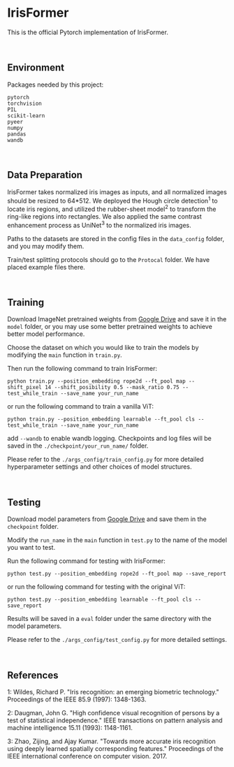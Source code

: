# IrisFormer

This is the official Pytorch implementation of IrisFormer.

<br>

## Environment
Packages needed by this project:
```
pytorch
torchvision
PIL
scikit-learn
pyeer
numpy
pandas
wandb
```

<br>

## Data Preparation
IrisFormer takes normalized iris images as inputs, and all normalized images should be resized to 64*512. We deployed the Hough circle detection<sup>1</sup> to locate iris regions, and utilized the rubber-sheet model<sup>2</sup> to transform the ring-like regions into rectangles. We also applied the same contrast enhancement process as UniNet<sup>3</sup> to the normalized iris images.

Paths to the datasets are stored in the config files in the ```data_config``` folder, and you may modify them.

Train/test splitting protocols should go to the ```Protocal``` folder. We have placed example files there.

<br>

## Training
Download ImageNet pretrained weights from [Google Drive](https://drive.google.com/file/d/1GyFUt4f3RXi4UgscgjkCfycgcJBUSjL2/view?usp=sharing) and save it in the ```model``` folder, or you may use some better pretrained weights to achieve better model performance.

Choose the dataset on which you would like to train the models by modifying the ```main``` function in ```train.py```.

Then run the following command to train IrisFormer:
```
python train.py --position_embedding rope2d --ft_pool map --shift_pixel 14 --shift_posibility 0.5 --mask_ratio 0.75 --test_while_train --save_name your_run_name
```

or run the following command to train a vanilla ViT:
```
python train.py --position_embedding learnable --ft_pool cls --test_while_train --save_name your_run_name
```

add ```--wandb``` to enable wandb logging. Checkpoints and log files will be saved in the ```./checkpoint/your_run_name/``` folder.

Please refer to the ```./args_config/train_config.py``` for more detailed hyperparameter settings and other choices of model structures.

<br>

## Testing
Download model parameters from [Google Drive](https://drive.google.com/drive/folders/1p7yqLePpVfuf4n-PFMxnbmRwCqjx6GQB?usp=drive_link) and save them in the ```checkpoint``` folder.

Modify the ```run_name``` in the ```main``` function in ```test.py``` to the name of the model you want to test.

Run the following command for testing with IrisFormer:
```
python test.py --position_embedding rope2d --ft_pool map --save_report
```
or run the following command for testing with the original ViT:
```
python test.py --position_embedding learnable --ft_pool cls --save_report
```
Results will be saved in a ```eval``` folder under the same directory with the model parameters.

Please refer to the ```./args_config/test_config.py``` for more detailed settings.

<br>

## References
1: Wildes, Richard P. "Iris recognition: an emerging biometric technology." Proceedings of the IEEE 85.9 (1997): 1348-1363.

2: Daugman, John G. "High confidence visual recognition of persons by a test of statistical independence." IEEE transactions on pattern analysis and machine intelligence 15.11 (1993): 1148-1161.

3: Zhao, Zijing, and Ajay Kumar. "Towards more accurate iris recognition using deeply learned spatially corresponding features." Proceedings of the IEEE international conference on computer vision. 2017.
